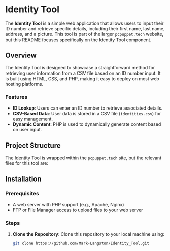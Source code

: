 # Identity Tool

The **Identity Tool** is a simple web application that allows users to input their ID number and retrieve specific details, including their first name, last name, address, and a picture. This tool is part of the larger `pcpuppet.tech` website, but this README focuses specifically on the Identity Tool component.

## Overview

The Identity Tool is designed to showcase a straightforward method for retrieving user information from a CSV file based on an ID number input. It is built using HTML, CSS, and PHP, making it easy to deploy on most web hosting platforms.

### Features

- **ID Lookup**: Users can enter an ID number to retrieve associated details.
- **CSV-Based Data**: User data is stored in a CSV file (`identities.csv`) for easy management.
- **Dynamic Content**: PHP is used to dynamically generate content based on user input.

## Project Structure

The Identity Tool is wrapped within the `pcpuppet.tech` site, but the relevant files for this tool are:

## Installation

### Prerequisites

- A web server with PHP support (e.g., Apache, Nginx)
- FTP or File Manager access to upload files to your web server

### Steps

1. **Clone the Repository**: Clone this repository to your local machine using:
   ```bash
   git clone https://github.com/Mark-Langston/Identity_Tool.git
